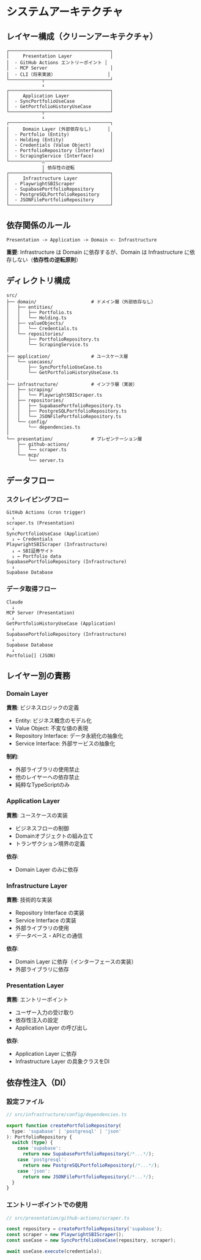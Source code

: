 # システムアーキテクチャ

## レイヤー構成（クリーンアーキテクチャ）

```
┌─────────────────────────────────────┐
│     Presentation Layer              │
│  - GitHub Actions エントリーポイント │
│  - MCP Server                       │
│  - CLI（将来実装）                   │
└────────────┬────────────────────────┘
             ↓
┌─────────────────────────────────────┐
│     Application Layer               │
│  - SyncPortfolioUseCase             │
│  - GetPortfolioHistoryUseCase       │
└────────────┬────────────────────────┘
             ↓
┌─────────────────────────────────────┐
│     Domain Layer (外部依存なし)      │
│  - Portfolio (Entity)               │
│  - Holding (Entity)                 │
│  - Credentials (Value Object)       │
│  - PortfolioRepository (Interface)  │
│  - ScrapingService (Interface)      │
└────────────△────────────────────────┘
             │ 依存性の逆転
┌────────────┴────────────────────────┐
│     Infrastructure Layer            │
│  - PlaywrightSBIScraper             │
│  - SupabasePortfolioRepository      │
│  - PostgreSQLPortfolioRepository    │
│  - JSONFilePortfolioRepository      │
└─────────────────────────────────────┘
```

## 依存関係のルール

```
Presentation -> Application -> Domain <- Infrastructure
```

**重要**: Infrastructure は Domain に依存するが、Domain は Infrastructure に依存しない（**依存性の逆転原則**）

## ディレクトリ構成

```
src/
├── domain/                    # ドメイン層（外部依存なし）
│   ├── entities/
│   │   ├── Portfolio.ts
│   │   └── Holding.ts
│   ├── valueObjects/
│   │   └── Credentials.ts
│   └── repositories/
│       ├── PortfolioRepository.ts
│       └── ScrapingService.ts
│
├── application/               # ユースケース層
│   └── usecases/
│       ├── SyncPortfolioUseCase.ts
│       └── GetPortfolioHistoryUseCase.ts
│
├── infrastructure/            # インフラ層（実装）
│   ├── scraping/
│   │   └── PlaywrightSBIScraper.ts
│   ├── repositories/
│   │   ├── SupabasePortfolioRepository.ts
│   │   ├── PostgreSQLPortfolioRepository.ts
│   │   └── JSONFilePortfolioRepository.ts
│   └── config/
│       └── dependencies.ts
│
└── presentation/              # プレゼンテーション層
    ├── github-actions/
    │   └── scraper.ts
    └── mcp/
        └── server.ts
```

## データフロー

### スクレイピングフロー

```
GitHub Actions (cron trigger)
  ↓
scraper.ts (Presentation)
  ↓
SyncPortfolioUseCase (Application)
  ↓ ← Credentials
PlaywrightSBIScraper (Infrastructure)
  ↓ → SBI証券サイト
  ↓ ← Portfolio data
SupabasePortfolioRepository (Infrastructure)
  ↓
Supabase Database
```

### データ取得フロー

```
Claude
  ↓
MCP Server (Presentation)
  ↓
GetPortfolioHistoryUseCase (Application)
  ↓
SupabasePortfolioRepository (Infrastructure)
  ↓
Supabase Database
  ↓
Portfolio[] (JSON)
```

## レイヤー別の責務

### Domain Layer

**責務**: ビジネスロジックの定義

- Entity: ビジネス概念のモデル化
- Value Object: 不変な値の表現
- Repository Interface: データ永続化の抽象化
- Service Interface: 外部サービスの抽象化

**制約**:

- 外部ライブラリの使用禁止
- 他のレイヤーへの依存禁止
- 純粋なTypeScriptのみ

### Application Layer

**責務**: ユースケースの実装

- ビジネスフローの制御
- Domainオブジェクトの組み立て
- トランザクション境界の定義

**依存**:

- Domain Layer のみに依存

### Infrastructure Layer

**責務**: 技術的な実装

- Repository Interface の実装
- Service Interface の実装
- 外部ライブラリの使用
- データベース・APIとの通信

**依存**:

- Domain Layer に依存（インターフェースの実装）
- 外部ライブラリに依存

### Presentation Layer

**責務**: エントリーポイント

- ユーザー入力の受け取り
- 依存性注入の設定
- Application Layer の呼び出し

**依存**:

- Application Layer に依存
- Infrastructure Layer の具象クラスをDI

## 依存性注入（DI）

### 設定ファイル
```typescript
// src/infrastructure/config/dependencies.ts

export function createPortfolioRepository(
  type: 'supabase' | 'postgresql' | 'json'
): PortfolioRepository {
  switch (type) {
    case 'supabase':
      return new SupabasePortfolioRepository(/*...*/);
    case 'postgresql':
      return new PostgreSQLPortfolioRepository(/*...*/);
    case 'json':
      return new JSONFilePortfolioRepository(/*...*/);
  }
}
```

### エントリーポイントでの使用
```typescript
// src/presentation/github-actions/scraper.ts

const repository = createPortfolioRepository('supabase');
const scraper = new PlaywrightSBIScraper();
const useCase = new SyncPortfolioUseCase(repository, scraper);

await useCase.execute(credentials);
```